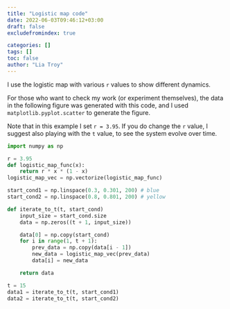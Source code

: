 ```yaml
---
title: "Logistic map code"
date: 2022-06-03T09:46:12+03:00
draft: false
excludefromindex: true

categories: []
tags: []
toc: false
author: "Lia Troy"
---
```


I use the logistic map with various `r` values to show different dynamics.

For those who want to check my work (or experiment themselves),
the data in the following figure was generated with this code,
and I used `matplotlib.pyplot.scatter` to generate the figure.

Note that in this example I set `r = 3.95`.
If you do change the `r` value, I suggest also playing with the `t` value, to see the system evolve over time.

```python
import numpy as np

r = 3.95
def logistic_map_func(x):
    return r * x * (1 - x)
logistic_map_vec = np.vectorize(logistic_map_func)

start_cond1 = np.linspace(0.3, 0.301, 200) # blue
start_cond2 = np.linspace(0.8, 0.801, 200) # yellow

def iterate_to_t(t, start_cond)
    input_size = start_cond.size
    data = np.zeros((t + 1, input_size))

    data[0] = np.copy(start_cond)
    for i in range(1, t + 1):
        prev_data = np.copy(data[i - 1])
        new_data = logistic_map_vec(prev_data)
        data[i] = new_data

    return data

t = 15
data1 = iterate_to_t(t, start_cond1)
data2 = iterate_to_t(t, start_cond2)
```

